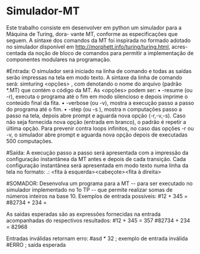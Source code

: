 # Simulador-MT
Este trabalho consiste em desenvolver em python um simulador para a Máquina de Turing, dora- vante MT, conforme as especificações que seguem. A sintaxe dos comandos da MT foi inspirada no  formado adotado no simulador disponível em http://morphett.info/turing/turing.html, acres- centada da noção de bloco de comandos para permitir a implementação de componentes modulares  na programação.

#Entrada:
O simulador será iniciado na linha de comando e todas as saídas serão impressas na tela em modo
texto. A sintaxe da linha de comando será: simturing <opções> <programa> , com <programa>
denotando o nome do arquivo (padrão *.MT) que contém o código da MT. As <opções> podem ser:
• -resume (ou -r), executa o programa até o fim em modo silencioso e depois imprime o conteúdo
final da fita.
• -verbose (ou -v), mostra a execução passo a passo do programa até o fim.
• -step <n> (ou -s <n>), mostra n computações passo a passo na tela, depois abre prompt e
aguarda nova opção (-r,-v,-s). Caso não seja fornecida nova opção (entrada em branco), o padrão
é repetir a última opção.
Para prevenir contra loops infinitos, no caso das opções -r ou -v, o simulador abre prompt e aguarda
nova opção depois de executadas 500 computações.
  
#Saída:
A execução passo a passo será apresentada com a impressão da configuração instantânea da MT antes
e depois de cada transição. Cada configuração instantânea será apresentada em modo texto numa
linha da tela no formato:
<bloco>.<estado>: <fita à esquerda><cabeçote><fita à direita>
  
#SOMADOR: 
 Desenvolva um programa para a MT -- para ser executado no simulador implementado no 1o TP -- que permite realizar somas de números inteiros na base 10.
 Exemplos de entrada possíveis:
  #12 + 345 =
  #82734 + 234 =

  As saídas esperadas são as expressões fornecidas na entrada acompanhadas do respectivos resultados:
  #12 + 345 = 357
  #82734 + 234 = 82968

  Entradas inválidas retornam erro:
  #asd * 32    ; exemplo de entrada inválida
  #ERRO         ; saída esperada
